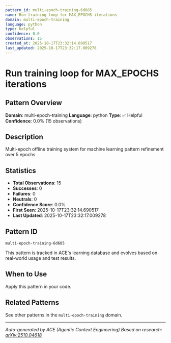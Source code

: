 ```yaml
---
pattern_id: multi-epoch-training-6d685
name: Run training loop for MAX_EPOCHS iterations
domain: multi-epoch-training
language: python
type: helpful
confidence: 0.0
observations: 15
created_at: 2025-10-17T23:32:14.690517
last_updated: 2025-10-17T23:32:17.009278
---
```

# Run training loop for MAX_EPOCHS iterations

## Pattern Overview

**Domain**: multi-epoch-training
**Language**: python
**Type**: ✅ Helpful
**Confidence**: 0.0% (15 observations)

## Description

Multi-epoch offline training system for machine learning pattern refinement over 5 epochs

## Statistics

- **Total Observations**: 15
- **Successes**: 0
- **Failures**: 0
- **Neutrals**: 0
- **Confidence Score**: 0.0%
- **First Seen**: 2025-10-17T23:32:14.690517
- **Last Updated**: 2025-10-17T23:32:17.009278

## Pattern ID

```
multi-epoch-training-6d685
```

This pattern is tracked in ACE's learning database and evolves based on real-world usage and test results.

## When to Use

Apply this pattern in your code.

## Related Patterns

See other patterns in the `multi-epoch-training` domain.

---

*Auto-generated by ACE (Agentic Context Engineering)*
*Based on research: [arXiv:2510.04618](https://arxiv.org/abs/2510.04618)*
